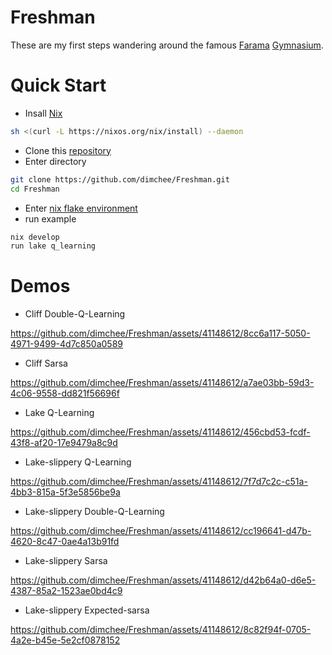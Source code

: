# Freshman 

These are my first steps wandering around the famous 
[Farama](https://farama.org/) [Gymnasium](https://gymnasium.farama.org/).

# Quick Start

- Insall [Nix](https://nixos.org/download)
```sh
sh <(curl -L https://nixos.org/nix/install) --daemon
```
- Clone this [repository](https://github.com/dimchee/Freshman.git)
- Enter directory
```sh
git clone https://github.com/dimchee/Freshman.git
cd Freshman
```
- Enter [nix flake environment](https://nixos.wiki/wiki/Flakes)
- run example
```sh
nix develop
run lake q_learning
```

# Demos
- Cliff Double-Q-Learning

https://github.com/dimchee/Freshman/assets/41148612/8cc6a117-5050-4971-9499-4d7c850a0589
- Cliff Sarsa
  
https://github.com/dimchee/Freshman/assets/41148612/a7ae03bb-59d3-4c06-9558-dd821f56696f
- Lake Q-Learning
  
https://github.com/dimchee/Freshman/assets/41148612/456cbd53-fcdf-43f8-af20-17e9479a8c9d
- Lake-slippery Q-Learning
  
https://github.com/dimchee/Freshman/assets/41148612/7f7d7c2c-c51a-4bb3-815a-5f3e5856be9a
- Lake-slippery Double-Q-Learning
  
https://github.com/dimchee/Freshman/assets/41148612/cc196641-d47b-4620-8c47-0ae4a13b91fd
- Lake-slippery Sarsa
  
https://github.com/dimchee/Freshman/assets/41148612/d42b64a0-d6e5-4387-85a2-1523ae0bd4c9
- Lake-slippery Expected-sarsa
  
https://github.com/dimchee/Freshman/assets/41148612/8c82f94f-0705-4a2e-b45e-5e2cf0878152
